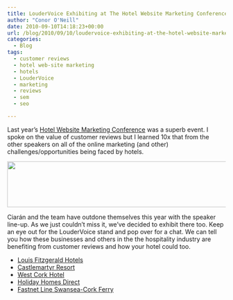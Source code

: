 ```yaml
---
title: LouderVoice Exhibiting at The Hotel Website Marketing Conference
author: "Conor O'Neill"
date: 2010-09-10T14:18:23+00:00
url: /blog/2010/09/10/loudervoice-exhibiting-at-the-hotel-website-marketing-conference/
categories:
  - Blog
tags:
  - customer reviews
  - hotel web-site marketing
  - hotels
  - LouderVoice
  - marketing
  - reviews
  - sem
  - seo

---
```

Last year&#8217;s [Hotel Website Marketing Conference][1] was a superb event. I spoke on the value of customer reviews but I learned 10x that from the other speakers on all of the online marketing (and other) challenges/opportunities being faced by hotels.

<p style="text-align: center;">
  <a href="http://www.hotelwebsitemarketing.com/"><img class="aligncenter size-full wp-image-1760" title="Hotel Website Marketing Conference" src="http://www.loudervoice.com/wp-content/uploads/2010/09/10/loudervoice-exhibiting-at-the-hotel-website-marketing-conference/hwmfff_03.jpg" alt="" width="507" height="106" srcset="/wp-content/uploads/2010/09/10/loudervoice-exhibiting-at-the-hotel-website-marketing-conference/hwmfff_03.jpg 724w, /wp-content/uploads/2010/09/10/loudervoice-exhibiting-at-the-hotel-website-marketing-conference/hwmfff_03-300x62.jpg 300w" sizes="(max-width: 507px) 100vw, 507px" /></a>
</p>

Ciarán and the team have outdone themselves this year with the speaker line-up. As we just couldn&#8217;t miss it, we&#8217;ve decided to exhibit there too. Keep an eye out for the LouderVoice stand and pop over for a chat. We can tell you how these businesses and others in the the hospitality industry are benefiting from customer reviews and how your hotel could too.

  * [Louis Fitzgerald Hotels][2]
  * [Castlemartyr Resort][3]
  * [West Cork Hotel][4]
  * [Holiday Homes Direct][5]
  * [Fastnet Line Swansea-Cork Ferry][6]

 [1]: http://www.hotelwebsitemarketing.com/
 [2]: http://www.louisfitzgeraldhotel.com/reviews.html
 [3]: http://www.castlemartyrresort.ie/hotel-reviews.html
 [4]: http://www.westcorkhotel.com/west-cork-hotels-reviews
 [5]: http://www.holidayhomesdirect.ie
 [6]: http://www.fastnetline.com/ireland_ferry_reviews.html